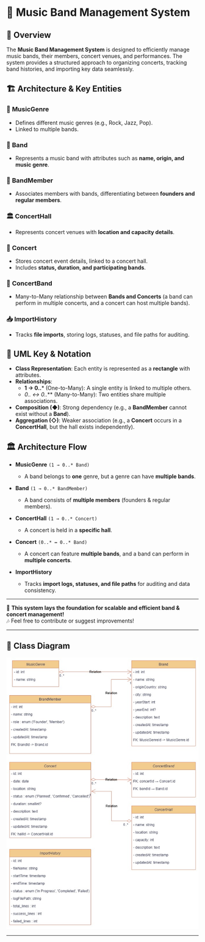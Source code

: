# 🎵 Music Band Management System  

## 📌 Overview  
The **Music Band Management System** is designed to efficiently manage music bands, their members, concert venues, and performances. The system provides a structured approach to organizing concerts, tracking band histories, and importing key data seamlessly.  

## 🏗️ Architecture & Key Entities  

### 🎼 **MusicGenre**  
- Defines different music genres (e.g., Rock, Jazz, Pop).  
- Linked to multiple bands.  

### 🎸 **Band**  
- Represents a music band with attributes such as **name, origin, and music genre**.  

### 👤 **BandMember**  
- Associates members with bands, differentiating between **founders and regular members**.  

### 🏛️ **ConcertHall**  
- Represents concert venues with **location and capacity details**.  

### 🎤 **Concert**  
- Stores concert event details, linked to a concert hall.  
- Includes **status, duration, and participating bands**.  

### 🔄 **ConcertBand**  
- Many-to-Many relationship between **Bands and Concerts** (a band can perform in multiple concerts, and a concert can host multiple bands).  

### 📥 **ImportHistory**  
- Tracks **file imports**, storing logs, statuses, and file paths for auditing.  

## 🎯 UML Key & Notation  

- **Class Representation**: Each entity is represented as a **rectangle** with attributes.  
- **Relationships**:  
  - **1 → 0..*** (One-to-Many): A single entity is linked to multiple others.  
  - **0..* ↔ 0..*** (Many-to-Many): Two entities share multiple associations.  
- **Composition (◆)**: Strong dependency (e.g., a **BandMember** cannot exist without a **Band**).  
- **Aggregation (◇)**: Weaker association (e.g., a **Concert** occurs in a **ConcertHall**, but the hall exists independently).  

## 🏛️ Architecture Flow  

- **MusicGenre** `(1 → 0..* Band)`  
  - A band belongs to **one** genre, but a genre can have **multiple bands**.  

- **Band** `(1 → 0..* BandMember)`  
  - A band consists of **multiple members** (founders & regular members).  

- **ConcertHall** `(1 → 0..* Concert)`  
  - A concert is held in a **specific hall**.  

- **Concert** `(0..* ↔ 0..* Band)`  
  - A concert can feature **multiple bands**, and a band can perform in **multiple concerts**.  

- **ImportHistory**  
  - Tracks **import logs, statuses, and file paths** for auditing and data consistency.  

---

🚀 **This system lays the foundation for scalable and efficient band & concert management!**  
🎶 Feel free to contribute or suggest improvements!  

---
## 📌 Class Diagram  

![Music Band Management System](public/images/music-brand-management.jpg)

---